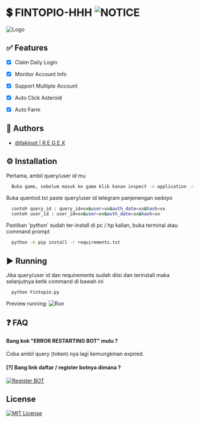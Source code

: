 
# 💲 FINTOPIO-HHH ![NOTICE](https://img.shields.io/badge/DO%20WITH%20YOUR%20OWN%20RISK%20%7C%20CEK%20SECARA%20BERKALA%20-f54842)

![Logo](https://raw.githubusercontent.com/raihante/fintopioh/main/joinus.gif)


## ✅ Features

- [x]  Claim Daily Login
- [x]  Monitor Account Info
- [x]  Support Multiple Account
- [x]  Auto Click Asteroid
- [x]  Auto Farm


## 🚀 Authors

- [@fakinsit | R E G E X](https://www.t.me/fakinsit)


## ⚙️ Installation
Pertama, ambil query/user id mu

```bash
  Buka game, sebelum masuk ke game klik kanan inspect -> application -> local storage -> tgwebapp -> query_id
```

Buka quentod.txt paste query/user id telegram panjenengan sedoyo

```bash
  contoh query_id : query_id=xx&user=xx&auth_date=xx&hash=xx
  contoh user_id : user_id=xx&user=xx&auth_date=xx&hash=xx
```

Pastikan 'python' sudah ter-install di pc / hp kalian, buka terminal atau command prompt

```bash
  python -m pip install -r requirements.txt
```
    
## ▶️ Running
Jika query/user id dan requirements sudah diisi dan terinstall maka selanjutnya ketik command di bawah ini

```bash
  python Fintopio.py
```

Preview running:
![Run](https://raw.githubusercontent.com/raihante/fintopioh/main/run.png)


## ❓ FAQ

#### Bang kok "ERROR RESTARTING BOT" mulu ?

Coba ambil query (token) nya lagi kemungkinan expired.

#### [?] Bang link daftar / register botnya dimana ?
[![Register BOT](https://img.shields.io/badge/REGISTER-HERE-yellow.svg)](https://t.me/hopium_official_bot/join?startapp=linkCode_768014636)


## License



[![MIT License](https://img.shields.io/badge/License-MIT-green.svg)](https://choosealicense.com/licenses/mit/)


